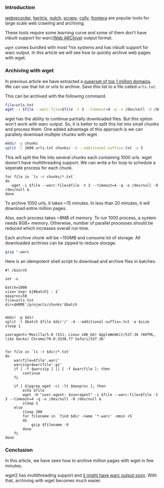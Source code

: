 <!--
.. title: Archive Million Pages With wget In Minutes
.. slug: archive-millions-pages-wget-minutes
.. date: 2018-11-18 17:21:21 UTC+05:30
.. category: programming
.. tags: command-line
.. link:
.. description: How to archive millions of pages without using any tools in few minutes.
.. type: text
-->


### Introduction

[webrecorder](https://github.com/webrecorder/webrecorder), [heritrix](https://github.com/internetarchive/heritrix3), [nutch](https://nutch.apache.org/), [scrapy](https://scrapy.org/), [colly](https://github.com/gocolly/colly), [frontera](https://github.com/scrapinghub/frontera) are popular tools for large scale web crawling and archiving.

These tools require some learning curve and some of them don't have inbuilt support for warc([Web ARChive](https://en.wikipedia.org/wiki/Web_ARChive)) output format.

`wget` comes bundled with most *nix systems and has inbuilt support for warc output. In this article we will see how to quickly archive web pages with wget.


### Archiving with wget

In previous article we have extracted a [superset of top 1 million domains](/2018/11/comparision-alexa-majestic-domcorp-top-million-sites.html). We can use that list or urls to archive. Save this list to a file called `urls.txt`.

This can be archived with the following command.

```sh
file=urls.txt
wget -i $file --warc-file=$file -t 3 --timeout=4 -q -o /dev/null -O /dev/null
```
wget has the ability to continue partially downloaded files. But this option won't work with warc output. So, it is better to split this list into small chunks and process them. One added advantage of this approach is we can parallely download multiple chunks with wget.

```sh
mkdir -p chunks
split -l 1000 urls.txt chunks/ -d --additional-suffix=.txt -a 3
```

This will split the file into several chunks each containing 1000 urls. wget doesn't have multithreading support. We can write a for loop to schedule a seperate process for each chunk.

```
for file in `ls -r chunks/*.txt`
do
   wget -i $file --warc-file=$file -t 3 --timeout=4 -q -o /dev/null -O /dev/null &
done
```

To archive 1000 urls, it takes ~15 minutes. In less than 20 minutes, it will download entire million pages.

Also, each process takes ~8MB of memory. To run 1000 process, a system needs 8GB+ memory. Otherwise, number of parallel processes should be reduced which increases overall run time.

Each archive chunk will be ~150MB and consume lot of storage. All downloaded acrhives can be zipped to reduce storage.

```sh
gzip *.warc
```

Here is an idempotent shell script to download and archive files in batches.

```
#! /bin/sh

set -x

batch=1000
size=`expr ${#batch} - 1`
maxproc=50
file=urls.txt
dir=$HOME'/projects/chunks'$batch


mkdir -p $dir
split -l $batch $file $dir'/' -d --additional-suffix=.txt -a $size
sleep 1

useragent='Mozilla/5.0 (X11; Linux x86_64) AppleWebKit/537.36 (KHTML, like Gecko) Chrome/70.0.3538.77 Safari/537.36'


for file in `ls -r $dir/*.txt`
do
    warcfile=$file'.warc'
    warczip=$warcfile'.gz'
    if [ -f $warczip ] || [ -f $warcfile ]; then
        continue
    fi

    if [ $(pgrep wget -c) -lt $maxproc ]; then
        echo $file
        wget -H "user-agent: $useragent" -i $file --warc-file=$file -t 3 --timeout=4 -q -o /dev/null -O /dev/null &
        sleep 2
    else
        sleep 300
        for filename in `find $dir -name '*.warc' -mmin +5`
        do
            gzip $filename -9
        done
    fi
done
```

### Conclusion

In this article, we have seen how to archive million pages with wget in few minutes.

wget2 has multithreading support and [it might have warc output soon](https://gitlab.com/gnuwget/wget2/issues/65). With that, archiving with wget becomes much easier.
